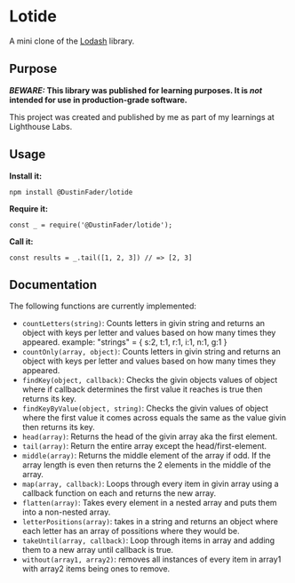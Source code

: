# Lotide

A mini clone of the [Lodash](https://lodash.com) library.

## Purpose

**_BEWARE:_ This library was published for learning purposes. It is _not_ intended for use in production-grade software.**

This project was created and published by me as part of my learnings at Lighthouse Labs. 

## Usage

**Install it:**

`npm install @DustinFader/lotide`

**Require it:**

`const _ = require('@DustinFader/lotide');`

**Call it:**

`const results = _.tail([1, 2, 3]) // => [2, 3]`

## Documentation

The following functions are currently implemented:

* `countLetters(string)`: Counts letters in givin string and returns an object with keys per letter and values based on how many times they appeared. example: "strings" = { s:2, t:1, r:1, i:1, n:1, g:1 }
* `countOnly(array, object)`: Counts letters in givin string and returns an object with keys per letter and values based on how many times they appeared.
* `findKey(object, callback)`: Checks the givin objects values of object where if callback determines the first value it reaches is true then returns its key.
* `findKeyByValue(object, string)`: Checks the givin values of object where the first value it comes across equals the same as the value givin then returns its key.
* `head(array)`: Returns the head of the givin array aka the first element.
* `tail(array)`: Return the entire array except the head/first-element.
* `middle(array)`: Returns the middle element of the array if odd. If the array length is even then returns the 2 elements in the middle of the array.
* `map(array, callback)`: Loops through every item in givin array using a callback function on each and returns the new array.
* `flatten(array)`: Takes every element in a nested array and puts them into a non-nested array.
* `letterPositions(array)`: takes in a string and returns an object where each letter has an array of possitions where they would be.
* `takeUntil(array, callback)`: Loop through items in array and adding them to a new array until callback is true.
* `without(array1, array2)`: removes all instances of every item in array1 with array2 items being ones to remove.